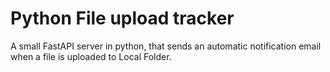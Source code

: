 # Python File upload tracker

A small FastAPI server in python, that sends an automatic notification email
when a file is uploaded to Local Folder.
